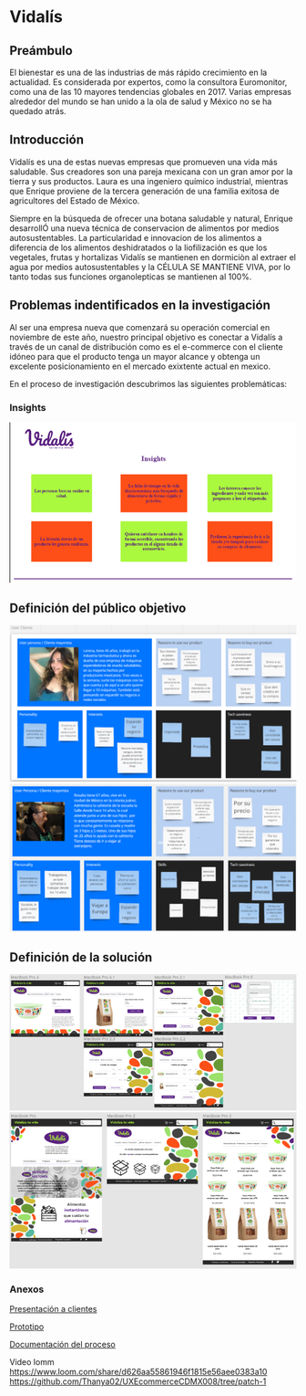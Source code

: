 # Vidalís  


## Preámbulo

El bienestar es una de las industrias de más rápido crecimiento en la actualidad. Es considerada por expertos, como la consultora Euromonitor, como una de las 10 mayores tendencias globales en 2017. Varias empresas alrededor del mundo se han unido a la ola de salud y México no se ha quedado atrás.

## Introducción 

Vidalís es una de estas nuevas empresas que promueven una vida más saludable. Sus creadores son una pareja mexicana con un gran amor por la tierra y sus productos. Laura es una ingeniero químico industrial, mientras que Enrique proviene de la tercera generación de una familia exitosa de agricultores del Estado de México.

Siempre en la búsqueda de ofrecer una botana saludable y natural, Enrique desarrollÓ una nueva técnica de conservacion de alimentos por medios autosustentables. La particularidad e innovacion de los alimentos a diferencia de los alimentos deshidratados o la liofilización es que los vegetales, frutas y hortalizas Vidalís se mantienen en dormiciòn al extraer el agua por medios autosustentables y la CÉLULA SE MANTIENE VIVA, por lo tanto todas sus funciones organolepticas se mantienen al 100%.

## Problemas indentificados en la investigación

Al ser una empresa nueva que comenzará su operación comercial en noviembre de este año, nuestro principal objetivo es conectar a Vidalís a través de un canal de distribución como es el e-commerce con el cliente idóneo para que el producto tenga un mayor alcance y obtenga un excelente posicionamiento en el mercado exixtente actual en mexico.

En el proceso de investigación descubrimos las siguientes problemáticas:


### Insights 

![insights](img/insights.png)



## Definición del público objetivo

![usermayorista1](Imagenes-invest/05-user-mayorista-maquina.png)
![usermayorista2](Imagenes-invest/07-user-mayorista-cafeteria.png)


## Definición de la solución


![proto1](img/proto1.png)
![proto2](img/proto2.png)

### Anexos

[Presentación a clientes](http://bit.ly/PresentaciónVidalis)

[Prototipo](https://www.figma.com/proto/TkWIuUo3YLGdTiVjHnfnE9/Vidalis?node-id=12%3A1&scaling=scale-down-width)

[Documentación del proceso](http://bit.ly/DriveVidalis)

Video lomm https://www.loom.com/share/d626aa55861946f1815e56aee0383a10
https://github.com/Thanya02/UXEcommerceCDMX008/tree/patch-1

